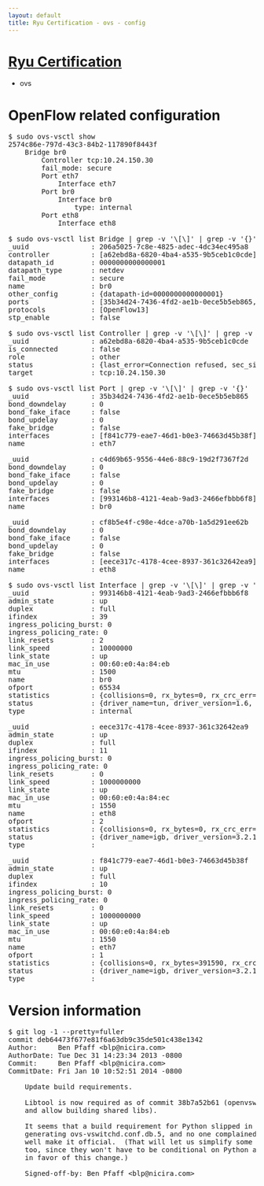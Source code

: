 ```yaml
---
layout: default
title: Ryu Certification - ovs - config
---
```

# [Ryu Certification](http://osrg.github.io/ryu/certification.html)
* ovs 

# OpenFlow related configuration
<pre>
$ sudo ovs-vsctl show
2574c86e-797d-43c3-84b2-117890f8443f
    Bridge br0
        Controller tcp:10.24.150.30
        fail_mode: secure
        Port eth7
            Interface eth7
        Port br0
            Interface br0
                type: internal
        Port eth8
            Interface eth8

$ sudo ovs-vsctl list Bridge | grep -v '\[\]' | grep -v '{}'
_uuid               : 206a5025-7c8e-4825-adec-4dc34ec495a8
controller          : [a62ebd8a-6820-4ba4-a535-9b5ceb1c0cde]
datapath_id         : 0000000000000001
datapath_type       : netdev
fail_mode           : secure
name                : br0
other_config        : {datapath-id=0000000000000001}
ports               : [35b34d24-7436-4fd2-ae1b-0ece5b5eb865, c4d69b65-9556-44e6-88c9-19d2f7367f2d, cf8b5e4f-c98e-4dce-a70b-1a5d291ee62b]
protocols           : [OpenFlow13]
stp_enable          : false

$ sudo ovs-vsctl list Controller | grep -v '\[\]' | grep -v '{}'
_uuid               : a62ebd8a-6820-4ba4-a535-9b5ceb1c0cde
is_connected        : false
role                : other
status              : {last_error=Connection refused, sec_since_connect=297, sec_since_disconnect=1, state=BACKOFF}
target              : tcp:10.24.150.30

$ sudo ovs-vsctl list Port | grep -v '\[\]' | grep -v '{}'
_uuid               : 35b34d24-7436-4fd2-ae1b-0ece5b5eb865
bond_downdelay      : 0
bond_fake_iface     : false
bond_updelay        : 0
fake_bridge         : false
interfaces          : [f841c779-eae7-46d1-b0e3-74663d45b38f]
name                : eth7

_uuid               : c4d69b65-9556-44e6-88c9-19d2f7367f2d
bond_downdelay      : 0
bond_fake_iface     : false
bond_updelay        : 0
fake_bridge         : false
interfaces          : [993146b8-4121-4eab-9ad3-2466efbbb6f8]
name                : br0

_uuid               : cf8b5e4f-c98e-4dce-a70b-1a5d291ee62b
bond_downdelay      : 0
bond_fake_iface     : false
bond_updelay        : 0
fake_bridge         : false
interfaces          : [eece317c-4178-4cee-8937-361c32642ea9]
name                : eth8

$ sudo ovs-vsctl list Interface | grep -v '\[\]' | grep -v '{}'
_uuid               : 993146b8-4121-4eab-9ad3-2466efbbb6f8
admin_state         : up
duplex              : full
ifindex             : 39
ingress_policing_burst: 0
ingress_policing_rate: 0
link_resets         : 2
link_speed          : 10000000
link_state          : up
mac_in_use          : 00:60:e0:4a:84:eb
mtu                 : 1500
name                : br0
ofport              : 65534
statistics          : {collisions=0, rx_bytes=0, rx_crc_err=0, rx_dropped=0, rx_errors=0, rx_frame_err=0, rx_over_err=0, rx_packets=0, tx_bytes=0, tx_dropped=0, tx_errors=0, tx_packets=0}
status              : {driver_name=tun, driver_version=1.6, firmware_version=N/A}
type                : internal

_uuid               : eece317c-4178-4cee-8937-361c32642ea9
admin_state         : up
duplex              : full
ifindex             : 11
ingress_policing_burst: 0
ingress_policing_rate: 0
link_resets         : 0
link_speed          : 1000000000
link_state          : up
mac_in_use          : 00:60:e0:4a:84:ec
mtu                 : 1550
name                : eth8
ofport              : 2
statistics          : {collisions=0, rx_bytes=0, rx_crc_err=0, rx_dropped=0, rx_errors=0, rx_frame_err=0, rx_over_err=0, rx_packets=0, tx_bytes=122532, tx_dropped=0, tx_errors=0, tx_packets=1320}
status              : {driver_name=igb, driver_version=3.2.10-k, firmware_version=3.10-0}
type                : 

_uuid               : f841c779-eae7-46d1-b0e3-74663d45b38f
admin_state         : up
duplex              : full
ifindex             : 10
ingress_policing_burst: 0
ingress_policing_rate: 0
link_resets         : 0
link_speed          : 1000000000
link_state          : up
mac_in_use          : 00:60:e0:4a:84:eb
mtu                 : 1550
name                : eth7
ofport              : 1
statistics          : {collisions=0, rx_bytes=391590, rx_crc_err=0, rx_dropped=0, rx_errors=0, rx_frame_err=0, rx_over_err=0, rx_packets=3960, tx_bytes=0, tx_dropped=0, tx_errors=0, tx_packets=0}
status              : {driver_name=igb, driver_version=3.2.10-k, firmware_version=3.10-0}
type                : 
</pre>

# Version information
<pre>
$ git log -1 --pretty=fuller
commit deb64473f677e81f6a63db9c35de501c438e1342
Author:     Ben Pfaff &lt;blp@nicira.com&gt;
AuthorDate: Tue Dec 31 14:23:34 2013 -0800
Commit:     Ben Pfaff &lt;blp@nicira.com&gt;
CommitDate: Fri Jan 10 10:52:51 2014 -0800

    Update build requirements.
    
    Libtool is now required as of commit 38b7a52b61 (openvswitch: Use libtool
    and allow building shared libs).
    
    It seems that a build requirement for Python slipped in a while back, for
    generating ovs-vswitchd.conf.db.5, and no one complained, so we might as
    well make it official.  (That will let us simplify some bits of the build,
    too, since they won't have to be conditional on Python anymore, so I'm all
    in favor of this change.)
    
    Signed-off-by: Ben Pfaff &lt;blp@nicira.com&gt;
</pre>
